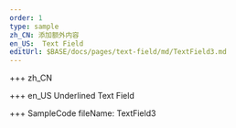 ```yaml
--- 
order: 1
type: sample
zh_CN: 添加额外内容
en_US:  Text Field 
editUrl: $BASE/docs/pages/text-field/md/TextField3.md
---
```


+++ zh_CN

+++ en_US
Underlined Text Field

+++ SampleCode
fileName: TextField3
